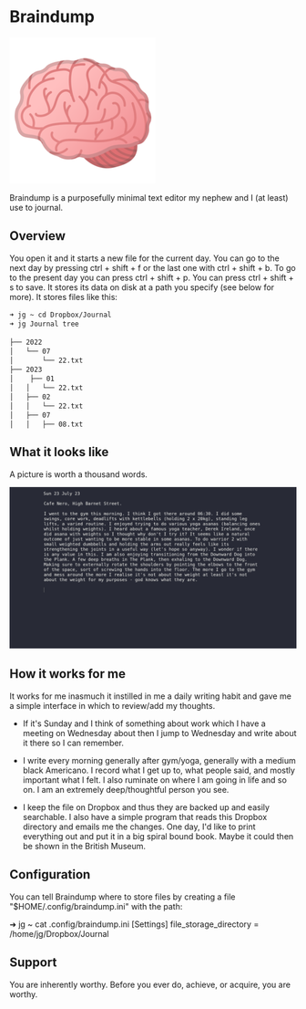 # Braindump

![BrainDump](icon.png)

Braindump is a purposefully minimal text editor my nephew and I (at least) use to journal.

## Overview

You open it and it starts a new file for the current day. You can go to the next day by pressing ctrl + shift + f or the last one with ctrl + shift + b. To go to the present day you can press ctrl + shift + p. You can press ctrl + shift + s to save. It stores its data on disk at a path you specify (see below for more). It stores files like this:

    ➜ jg ~ cd Dropbox/Journal
    ➜ jg Journal tree

    ├── 2022
    │   └── 07
    │       └── 22.txt
    ├── 2023
    │    ├── 01
    │   │   └── 22.txt
    │   ├── 02
    │   │   └── 22.txt
    │   ├── 07
    │   │   ├── 08.txt

## What it looks like

A picture is worth a thousand words.

![](screenshot.png)

## How it works for me

It works for me inasmuch it instilled in me a daily writing habit and gave me a simple interface in which to review/add my thoughts.

* If it's Sunday and I think of something about work which I have a meeting on Wednesday about then I jump to Wednesday and write about it there so I can remember.

* I write every morning generally after gym/yoga, generally with a medium black Americano. I record what I get up to, what people said, and mostly important what I felt. I also ruminate on where I am going in life and so on.  I am an extremely deep/thoughtful person you see.

* I keep the file on Dropbox and thus they are backed up and easily searchable. I also have a simple program that reads this Dropbox directory and emails me the changes. One day, I'd like to print everything out and put it in a big spiral bound book. Maybe it could then be shown in the British Museum.

## Configuration

You can tell Braindump where to store files by creating a file "$HOME/.config/braindump.ini" with the path:

➜ jg ~ cat .config/braindump.ini
[Settings]
file_storage_directory = /home/jg/Dropbox/Journal

## Support

You are inherently worthy. Before you ever do, achieve, or acquire, you are worthy.
